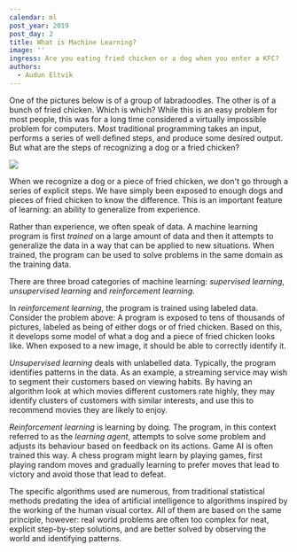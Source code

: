 ```yaml
---
calendar: ml
post_year: 2019
post_day: 2
title: What is Machine Learning?
image: ''
ingress: Are you eating fried chicken or a dog when you enter a KFC?
authors:
  - Audun Eltvik
---
```

One of the pictures below is of a group of labradoodles. The other is of a bunch of fried chicken. Which is which? While this is an easy problem for most people, this was for a long time considered a virtually impossible problem for computers. Most traditional programming takes an input, performs a series of well defined steps, and produce some desired output. But what are the steps of recognizing a dog or a fried chicken?

![](/assets/labrachick.jpg)

When we recognize a dog or a piece of fried chicken, we don't go through a series of explicit steps. We have simply been exposed to enough dogs and pieces of fried chicken to know the difference. This is an important feature of learning: an ability to generalize from experience.

Rather than experience, we often speak of data. A machine learning program is first _trained_ on a large amount of data and then it attempts to generalize the data in a way that can be applied to new situations. When trained, the program can be used to solve problems in the same domain as the training data.

There are three broad categories of machine learning: _supervised learning_, _unsupervised learning_ and _reinforcement learning_.

In _reinforcement learning_, the program is trained using labeled data. Consider the problem above: A program is exposed to tens of thousands of pictures, labeled as being of either dogs or of fried chicken. Based on this, it develops some model of what a dog and a piece of fried chicken looks like. When exposed to a new image, it should be able to correctly identify it.

_Unsupervised learning_ deals with unlabelled data. Typically, the program identifies patterns in the data. As an example, a streaming service may wish to segment their customers based on viewing habits. By having an algorithm look at which movies different customers rate highly, they may identify clusters of customers with similar interests, and use this to recommend movies they are likely to enjoy.

_Reinforcement learning_ is learning by doing. The program, in this context referred to as the _learning agent_, attempts to solve some problem and adjusts its behaviour based on feedback on its actions. Game AI is often trained this way. A chess program might learn by playing games, first playing random moves and gradually learning to prefer moves that lead to victory and avoid those that lead to defeat.

The specific algorithms used are numerous, from traditional statistical methods predating the idea of artificial intelligence to algorithms inspired by the working of the human visual cortex. All of them are based on the same principle, however: real world problems are often too complex for neat, explicit step-by-step solutions, and are better solved by observing the world and identifying patterns.
